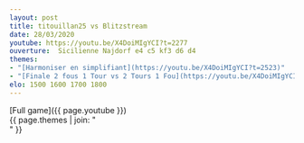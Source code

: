 ```yaml
---
layout: post
title: titouillan25 vs Blitzstream
date: 28/03/2020
youtube: https://youtu.be/X4DoiMIgYCI?t=2277
ouverture:  Sicilienne Najdorf e4 c5 kf3 d6 d4
themes:
- "[Harmoniser en simplifiant](https://youtu.be/X4DoiMIgYCI?t=2523)"
- "[Finale 2 fous 1 Tour vs 2 Tours 1 Fou](https://youtu.be/X4DoiMIgYCI?t=2662)"
elo: 1500 1600 1700 1800
---
```


[Full game]({{ page.youtube }})  
{{ page.themes | join: " <br> " }}
